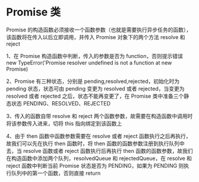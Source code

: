 # Promise 类

Promise 的构造函数必须接收一个函数参数（也就是需要执行异步任务的函数），该函数将在传入以后立即调用，并传入 Promise 对象下的两个方法 resolve 和 reject

1、在 Promise 构造函数中判断，传入的参数是否为 function，否则提示错误 new TypeError('Promise resolver undefined is not a function at new Promise)

2、Promise 有三种状态，分别是 pending,resolved,rejected，初始化时为 pending 状态，状态可由 pending 变更为 resolved 或者 rejected，当变更为 resolved 或者 rejected 之后，状态不能再变更了，在 Promise 类中准备三个静态状态 PENDING、RESOLVED、REJECTED

3、传入的函数自带 resolve 和 reject 两个函数参数，故需要在构造函数中调用时将该参数传入进来，切将 this 指向绑定到该函数上

4、由于 then 函数中函数参数需要在 resolve 或者 reject 函数执行之后再执行，故我们可以先在执行 then 函数时，将 then 函数的函数参数注册到执行队列中去，当 resolve 函数或者 reject 函数执行后再执行 then 函数的函数参数，故我们在构造函数中添加两个队列，resolvedQueue 和 rejectedQueue，在 resolve 和 reject 函数中判断当前 Promise 状态是否为 PENDING，如果为 PENDING 则执行队列中的第一个函数，否则直接 return
